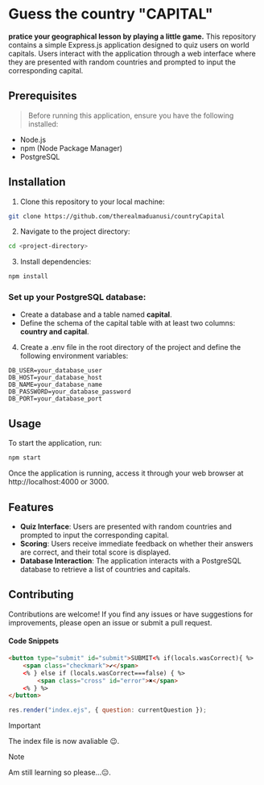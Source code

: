 # Guess the country "CAPITAL"

**pratice your geographical lesson by playing a little game.**
This repository contains a simple Express.js application designed to quiz users on world capitals. Users interact with the application through a web interface where they are presented with random countries and prompted to input the corresponding capital.

## Prerequisites
> Before running this application, ensure you have the following installed:
- Node.js
- npm (Node Package Manager)
- PostgreSQL

## Installation
1. Clone this repository to your local machine:
```bash
git clone https://github.com/therealmaduanusi/countryCapital
```

2. Navigate to the project directory:
```bash
cd <project-directory>
```

3. Install dependencies:
```bash
npm install
```

### Set up your PostgreSQL database:

- Create a database and a table named **capital**.
- Define the schema of the capital table with at least two columns: **country and capital**.

4. Create a .env file in the root directory of the project and define the following environment variables:

```plaintext
DB_USER=your_database_user
DB_HOST=your_database_host
DB_NAME=your_database_name
DB_PASSWORD=your_database_password
DB_PORT=your_database_port
```
## Usage
To start the application, run:
```bash
npm start
```
Once the application is running, access it through your web browser at http://localhost:4000 or 3000.

## Features
- **Quiz Interface**: Users are presented with random countries and prompted to input the corresponding capital.
- **Scoring**: Users receive immediate feedback on whether their answers are correct, and their total score is displayed.
- **Database Interaction**: The application interacts with a PostgreSQL database to retrieve a list of countries and capitals.

## Contributing
Contributions are welcome! If you find any issues or have suggestions for improvements, please open an issue or submit a pull request.

#### Code Snippets
```html
<button type="submit" id="submit">SUBMIT<% if(locals.wasCorrect){ %>
    <span class="checkmark">✔</span>
    <% } else if (locals.wasCorrect===false) { %>
        <span class="cross" id="error">✖</span>
    <% } %>
</button>
```
```js
res.render("index.ejs", { question: currentQuestion });
```


> [!IMPORTANT]
> The index file is now avaliable 😉.

> [!NOTE]
> Am still learning so please...😑.
